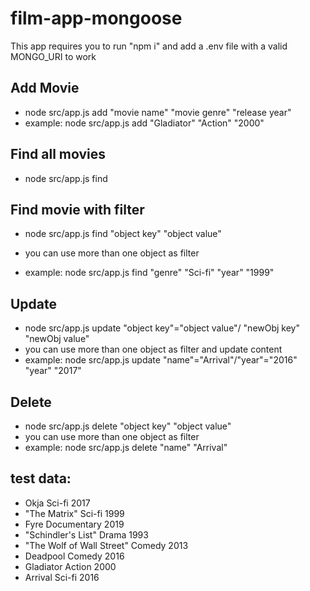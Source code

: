 # film-app-mongoose

This app requires you to run "npm i" and add a .env file with a valid MONGO_URI to work

## Add Movie

- node src/app.js add "movie name" "movie genre" "release year"
- example: node src/app.js add "Gladiator" "Action" "2000"

## Find all movies

- node src/app.js find

## Find movie with filter

- node src/app.js find "object key" "object value"
- you can use more than one object as filter

- example: node src/app.js find "genre" "Sci-fi" "year" "1999"

## Update

- node src/app.js update "object key"="object value"/ "newObj key" "newObj value"
- you can use more than one object as filter and update content
- example: node src/app.js update "name"="Arrival"/"year"="2016" "year" "2017"

## Delete

- node src/app.js delete "object key" "object value"
- you can use more than one object as filter
- example: node src/app.js delete "name" "Arrival"

## test data:

- Okja Sci-fi 2017
- "The Matrix" Sci-fi 1999
- Fyre Documentary 2019
- "Schindler's List" Drama 1993
- "The Wolf of Wall Street" Comedy 2013
- Deadpool Comedy 2016
- Gladiator Action 2000
- Arrival Sci-fi 2016
